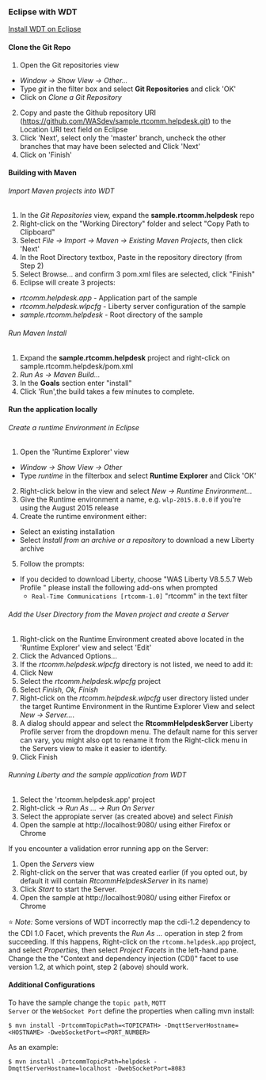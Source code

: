 ### Eclipse with WDT

[Install WDT on Eclipse](https://developer.ibm.com/wasdev/downloads/liberty-profile-using-eclipse/)


#### Clone the Git Repo

1. Open the Git repositories view
  +  *Window -> Show View -> Other...*
  + Type *git* in the filter box and select **Git Repositories** and click 'OK'
  + Click on *Clone a Git Repository*
2. Copy and paste the Github repository URI (https://github.com/WASdev/sample.rtcomm.helpdesk.git) to the Location URI text field on Eclipse
3. Click 'Next', select only the 'master' branch, uncheck the other branches that may have been selected and Click 'Next'
4. Click on 'Finish'

#### Building with Maven

###### Import Maven projects into WDT

1. In the *Git Repositories* view, expand the **sample.rtcomm.helpdesk** repo
2. Right-click on the "Working Directory" folder and select "Copy Path to Clipboard"
3. Select *File -> Import -> Maven -> Existing Maven Projects*, then click 'Next'
4. In the Root Directory textbox, Paste in the repository directory (from Step 2)
5. Select Browse... and confirm 3 pom.xml files are selected, click "Finish"
6. Eclipse will create 3 projects:
  + *rtcomm.helpdesk.app* - Application part of the sample
  + *rtcomm.helpdesk.wlpcfg* - Liberty server configuration of the sample
  + *sample.rtcomm.helpdesk* - Root directory of the sample

###### Run Maven Install
1. Expand the **sample.rtcomm.helpdesk** project and right-click on sample.rtcomm.helpdesk/pom.xml
2. *Run As -> Maven Build...*
3. In the **Goals** section enter "install"
4. Click 'Run',the build takes a few minutes to complete.

#### Run the application locally

###### Create a runtime Environment in Eclipse

1. Open the 'Runtime Explorer' view
  + *Window -> Show View -> Other*
  + Type *runtime* in the filterbox and select **Runtime Explorer** and Click 'OK'
2. Right-click below in the view and select *New -> Runtime Environment...*
3. Give the Runtime environment a name, e.g.
`wlp-2015.8.0.0` if you're using the August 2015 release
4. Create the runtime environment either:
  + Select an existing installation
  + Select *Install from an archive or a repository* to download a new Liberty archive
5. Follow the prompts:
  + If you decided to download Liberty, choose "WAS Liberty V8.5.5.7 Web Profile " please install the following add-ons when prompted
    + `Real-Time Communications [rtcomm-1.0]` "rtcomm" in the text filter


###### Add the User Directory from the Maven project and create a Server

1. Right-click on the Runtime Environment created above located in the 'Runtime Explorer' view and select 'Edit'
2. Click the Advanced Options...
3. If the *rtcomm.helpdesk.wlpcfg* directory is not listed, we need to add it:
  1. Click New
  2. Select the *rtcomm.helpdesk.wlpcfg* project
  3. Select *Finish, Ok, Finish*
4. Right-click on the *rtcomm.helpdesk.wlpcfg* user directory listed under the target Runtime Environment in the Runtime Explorer View and select *New -> Server...*.
5. A dialog should appear and select the **RtcommHelpdeskServer** Liberty Profile server from the dropdown menu. The default name for this server can vary, you might also opt to rename it from the Right-click menu in the Servers view to make it easier to identify.
6. Click Finish

###### Running Liberty and the sample application from WDT

1. Select the 'rtcomm.helpdesk.app' project
2. Right-click -> *Run As ... -> Run On Server*
3. Select the appropiate server (as created above) and select *Finish*
4. Open the sample at http://localhost:9080/ using either Firefox or Chrome

If you encounter a validation error running app on the Server:
1. Open the *Servers* view
2. Right-click on the server that was created earlier (if you opted out, by default it will contain *RtcommHelpdeskServer* in its name)
3. Click *Start* to start the Server.
4. Open the sample at http://localhost:9080/ using either Firefox or Chrome


:star: *Note:* Some versions of WDT incorrectly map the cdi-1.2 dependency to the CDI 1.0 Facet, which prevents the *Run As ...* operation in step 2 from succeeding. If this happens, Right-click on the `rtcomm.helpdesk.app` project, and select *Properties*, then select *Project Facets* in the left-hand pane. Change the the "Context and dependency injection (CDI)" facet to use version 1.2, at which point, step 2 (above) should work.

#### Additional Configurations
To have the sample change the <code>topic path</code>, <code>MQTT Server</code> or the <code>WebSocket Port</code> define the properties when calling mvn install:

```
$ mvn install -DrtcommTopicPath=<TOPICPATH> -DmqttServerHostname=<HOSTNAME> -DwebSocketPort=<PORT_NUMBER>
```

As an example:
```
$ mvn install -DrtcommTopicPath=helpdesk -DmqttServerHostname=localhost -DwebSocketPort=8083
```

<!-- ###### Deploying the application to Bluemix


Requires: [IBM Eclipse Tools for Bluemix]

You'll need to create a Bluemix server:
1. 'Click' on the servers tab in Eclipse
2. Select _new > server_
3. Select the server type as __IBM Bluemix__, give the server a name
4. Click _Next_ and enter your credentials
5. Choose your organization/space
6. Drag and drop the _RtcommHelpdeskServer.zip_ file (in rtcomm.helpdesk.wlpcfg/servers/RtcommHelpdeskServer/) into the Bluemix server. Fill the Bluemix server information. -->
